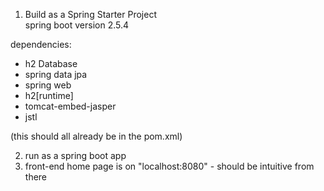 1) Build as a Spring Starter Project  
   spring boot version 2.5.4  

dependencies:
- h2 Database
- spring data jpa
- spring web
- h2[runtime]
- tomcat-embed-jasper
- jstl 

(this should all already be in the pom.xml)

2) run as a spring boot app
 3) front-end home page is on "localhost:8080" - should be intuitive from there
